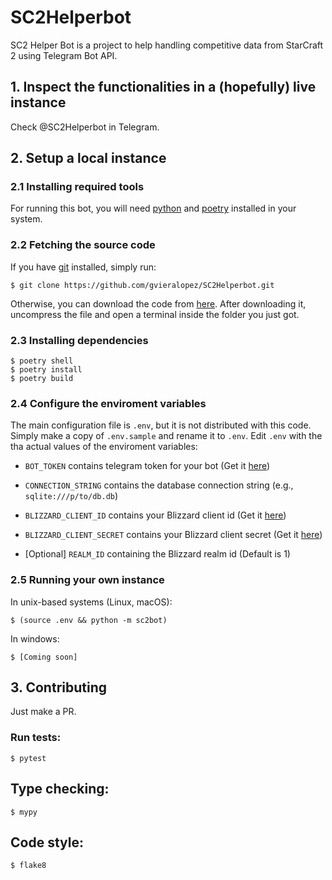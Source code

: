 # SC2Helperbot

SC2 Helper Bot is a project to help handling competitive data from StarCraft 2 using Telegram Bot API.

## 1. Inspect the functionalities in a (hopefully) live instance

Check @SC2Helperbot in Telegram.

## 2. Setup a local instance

### 2.1 Installing required tools

For running this bot, you will need [python](https://www.python.org/downloads/) and [poetry](https://python-poetry.org/docs/#installation) installed in your system.


### 2.2 Fetching the source code

If you have [git](https://github.com/git-guides/install-git) installed, simply run:

```
$ git clone https://github.com/gvieralopez/SC2Helperbot.git
```

Otherwise, you can download the code from [here](https://github.com/gvieralopez/SC2Helperbot/archive/refs/heads/main.zip). After downloading it, uncompress the file and open a terminal inside the folder you just got.


### 2.3 Installing dependencies

```
$ poetry shell
$ poetry install
$ poetry build
```

### 2.4 Configure the enviroment variables

The main configuration file is `.env`, but it is not distributed with this code. Simply make a copy of `.env.sample` and rename it to `.env`. Edit `.env` with the tha actual values of the enviroment variables:

- `BOT_TOKEN` contains telegram token for your bot (Get it [here](https://t.me/botfather))
- `CONNECTION_STRING` contains the database connection string (e.g., `sqlite:///p/to/db.db`)
- `BLIZZARD_CLIENT_ID` contains your Blizzard client id (Get it [here](https://develop.battle.net/documentation/guides/using-oauth))
- `BLIZZARD_CLIENT_SECRET` contains your Blizzard client secret (Get it [here](https://develop.battle.net/documentation/guides/using-oauth))

- [Optional] `REALM_ID` containing the Blizzard realm id (Default is 1)


### 2.5 Running your own instance

In unix-based systems (Linux, macOS):

```
$ (source .env && python -m sc2bot)
```

In windows:

```
$ [Coming soon]
```


## 3. Contributing

Just make a PR.


### Run tests:

```
$ pytest
```

## Type checking:

```
$ mypy
```

## Code style:

```
$ flake8
```